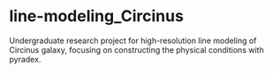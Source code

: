 # line-modeling_Circinus
Undergraduate research project for high-resolution line modeling of Circinus galaxy, focusing on constructing the physical conditions with pyradex.
